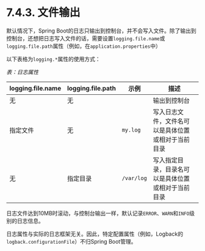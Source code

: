 # 7.4.3. 文件输出

默认情况下，Spring Boot的日志只输出到控制台，并不会写入文件。除了输出到控制台，还想把日志写入文件的话，需要设置`logging.file.name`或`logging.file.path`属性（例如，在`application.properties`中）

以下表格为`logging.*`属性的使用方式：

_表：日志属性_

| logging.file.name | logging.file.path | 示例         | 描述                        |
|-------------------|-------------------|------------|---------------------------|
| 无                 | 无                 |            | 输出到控制台                    |
| 指定文件              | 无                 | `my.log`   | 写入日志文件，文件名可以是具体位置或相对于当前目录 |
| 无                 | 指定目录              | `/var/log` | 写入指定目录，目录名可以是具体位置或相对于当前目录 |

日志文件达到10MB时滚动，与控制台输出一样，默认记录`ERROR`、`WARN`和`INFO`级别的日志信息。

<univ-note type="tip">

日志属性与实际的日志框架无关。因此，特定配置属性（例如，Logback的`logback.configurationFile`）不归Spring Boot管理。

</univ-note>

